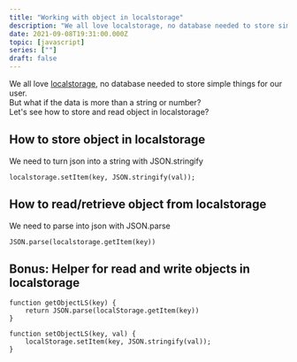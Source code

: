 ```yaml
---
title: "Working with object in localstorage"
description: "We all love localstorage, no database needed to store simple things for our user. But what if the data is more than a string or number? How to store and read object in localstorage?"
date: 2021-09-08T19:31:00.000Z
topic: [javascript]
series: [""]
draft: false
---
```

We all love [localstorage](https://developer.mozilla.org/en-US/docs/Web/API/Window/localStorage), no database needed to store simple things for our user.   
But what if the data is more than a string or number?   
Let's see how to store and read object in localstorage?



## How to store object in localstorage

We need to turn json into a string with JSON.stringify
```
localstorage.setItem(key, JSON.stringify(val));
```

## How to read/retrieve object from localstorage

We need to parse into json with JSON.parse
```
JSON.parse(localstorage.getItem(key))
```

## Bonus: Helper for read and write objects in localstorage

```
function getObjectLS(key) {
    return JSON.parse(localStorage.getItem(key))
}

function setObjectLS(key, val) {
    localStorage.setItem(key, JSON.stringify(val));
}
```



